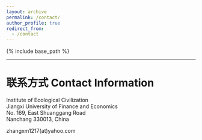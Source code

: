 ```yaml
---
layout: archive
permalink: /contact/
author_profile: true
redirect_from:
  - /contact
---
```


{% include base_path %}

---


# 联系方式 Contact Information

Institute of Ecological Civilization  
Jiangxi University of Finance and Economics  
No. 169, East Shuanggang Road  
Nanchang 330013, China  
  
zhangxm1217(at)yahoo.com
